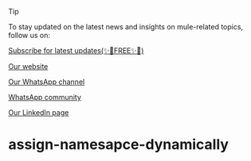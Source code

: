 > [!TIP]
> To stay updated on the latest news and insights on mule-related topics, follow us on:
> [^1]:
> [Subscribe for latest updates(✨🌟FREE✨🌟)](https://mule.org.in/m/create-account)
> [^1]:
> [Our website](https://mule.org.in/)
> [^1]:
> [Our WhatsApp channel](https://www.whatsapp.com/channel/0029VaIq2XrKbYMPKdl3YE3X)
> [^1]:
> [WhatsApp community](https://chat.whatsapp.com/F6cPb1xEsGdEJ7rrfEHN0H)
> [^1]:
> [Our LinkedIn page](https://www.linkedin.com/company/mule-trains/)

# assign-namesapce-dynamically
